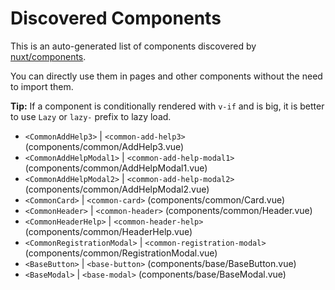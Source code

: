 # Discovered Components

This is an auto-generated list of components discovered by [nuxt/components](https://github.com/nuxt/components).

You can directly use them in pages and other components without the need to import them.

**Tip:** If a component is conditionally rendered with `v-if` and is big, it is better to use `Lazy` or `lazy-` prefix to lazy load.

- `<CommonAddHelp3>` | `<common-add-help3>` (components/common/AddHelp3.vue)
- `<CommonAddHelpModal1>` | `<common-add-help-modal1>` (components/common/AddHelpModal1.vue)
- `<CommonAddHelpModal2>` | `<common-add-help-modal2>` (components/common/AddHelpModal2.vue)
- `<CommonCard>` | `<common-card>` (components/common/Card.vue)
- `<CommonHeader>` | `<common-header>` (components/common/Header.vue)
- `<CommonHeaderHelp>` | `<common-header-help>` (components/common/HeaderHelp.vue)
- `<CommonRegistrationModal>` | `<common-registration-modal>` (components/common/RegistrationModal.vue)
- `<BaseButton>` | `<base-button>` (components/base/BaseButton.vue)
- `<BaseModal>` | `<base-modal>` (components/base/BaseModal.vue)

